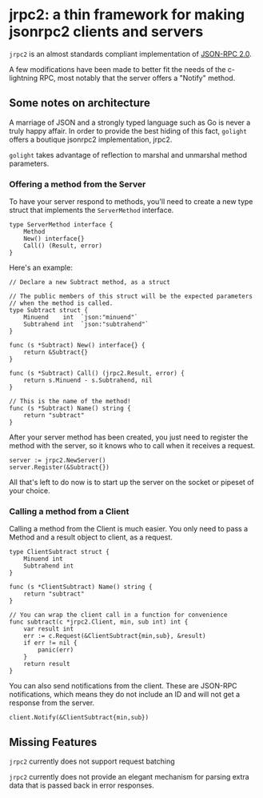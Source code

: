 # jrpc2: a thin framework for making jsonrpc2 clients and servers

`jrpc2` is an almost standards compliant implementation of [JSON-RPC 2.0](https://www.jsonrpc.org/specification).

A few modifications have been made to better fit the needs of the c-lightning 
RPC, most notably that the server offers a "Notify" method.

## Some notes on architecture
A marriage of JSON and a strongly typed language such as Go is never a truly
happy affair. In order to provide the best hiding of this fact, `golight` offers
a boutique jsonrpc2 implementation, jrpc2. 

`golight` takes advantage of reflection to marshal and unmarshal method parameters. 

### Offering a method from the Server

To have your server respond to methods, you'll need to create a new type struct that implements the `ServerMethod` interface.

```
type ServerMethod interface {
	Method
	New() interface{}
	Call() (Result, error)
}
```

Here's an example:

```
// Declare a new Subtract method, as a struct

// The public members of this struct will be the expected parameters
// when the method is called.
type Subtract struct {
	Minuend    int	`json:"minuend"`
	Subtrahend int	`json:"subtrahend"`
}

func (s *Subtract) New() interface{} {
	return &Subtract{}
}

func (s *Subtract) Call() (jrpc2.Result, error) {
	return s.Minuend - s.Subtrahend, nil
}

// This is the name of the method!
func (s *Subtract) Name() string {
	return "subtract"
}
```

After your server method has been created, you just need to register the
method with the server, so it knows who to call when it receives a request.

```
server := jrpc2.NewServer()
server.Register(&Subtract{})
```

All that's left to do now is to start up the server on the socket or pipeset of your choice.

### Calling a method from a Client

Calling a method from the Client is much easier. You only need to pass a Method
and a result object to client, as a request.


```
type ClientSubtract struct {
	Minuend int
	Subtrahend int
}

func (s *ClientSubtract) Name() string {
	return "subtract"
}

// You can wrap the client call in a function for convenience
func subtract(c *jrpc2.Client, min, sub int) int {
	var result int	
	err := c.Request(&ClientSubtract{min,sub}, &result)
	if err != nil {
		panic(err)
	}
	return result
}

```

You can also send notifications from the client. These are JSON-RPC notifications, which means they do not include an ID and will not get a response from the server.

```
client.Notify(&ClientSubtract{min,sub})
```

## Missing Features
`jrpc2` currently does not support request batching

`jrpc2` currently does not provide an elegant mechanism for parsing extra data
that is passed back in error responses.
